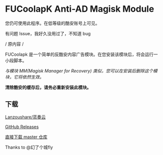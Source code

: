 # FUCoolapK Anti-AD Magisk Module
您仍可使用此程序。在低等级的酷安账号上可见。

有问题 Issue，我好久没用过了，不知道 bug



/ 原内容 /


FUCoolapk 是一个简单的反酷安内容广告模块。在您安装该模块后，将会运行一小段脚本。

*与模块 MM(Magisk Manager for Recovery) 类似，您可以在安装后删除这个模块，它将依然生效。*

**清除酷安的缓存后，请务必重新安装此模块。**

## 下载

[Lanzoushare/蓝奏云](http://t.cn/ESovBa3)

[GitHub Releases](https://github.com/Flyfish233/FUCoolapK/releases)

[直接下载 master 仓库](https://github.com/Flyfish233/FUCoolapK/archive/master.zip)

Thanks to @幻了个城fly
